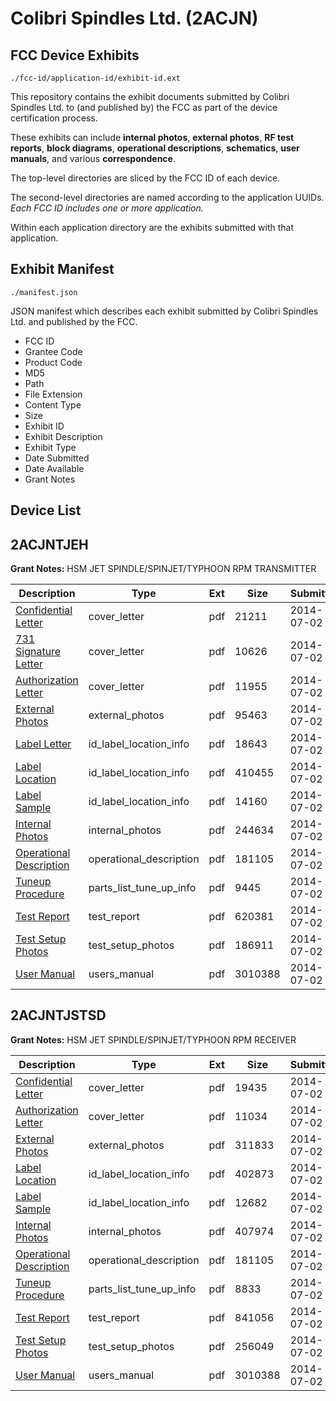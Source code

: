 # Colibri Spindles Ltd. (2ACJN)
## FCC Device Exhibits

```
./fcc-id/application-id/exhibit-id.ext
```

This repository contains the exhibit documents submitted by Colibri Spindles Ltd. to (and published by) the FCC as part of the device certification process.

These exhibits can include **internal photos**, **external photos**, **RF test reports**, **block diagrams**, **operational descriptions**, **schematics**, **user manuals**, and various **correspondence**.

The top-level directories are sliced by the FCC ID of each device.

The second-level directories are named according to the application UUIDs. *Each FCC ID includes one or more application.*

Within each application directory are the exhibits submitted with that application. 

## Exhibit Manifest

```
./manifest.json
```

JSON manifest which describes each exhibit submitted by Colibri Spindles Ltd. and published by the FCC.

- FCC ID
- Grantee Code
- Product Code
- MD5
- Path
- File Extension
- Content Type
- Size
- Exhibit ID
- Exhibit Description
- Exhibit Type
- Date Submitted
- Date Available
- Grant Notes

## Device List
## 2ACJNTJEH
**Grant Notes:** HSM JET SPINDLE/SPINJET/TYPHOON RPM TRANSMITTER

| Description | Type | Ext | Size | Submitted | Available |
| ----------- | ---- | --- | ---- | --------- | --------- |
| [Confidential Letter](2ACJNTJEH/461540ee4cd1e418e4bb4f531648a094/2313491.pdf) | cover_letter | pdf | 21211 | 2014-07-02 | 2014-07-02 |
| [731 Signature Letter](2ACJNTJEH/461540ee4cd1e418e4bb4f531648a094/2313492.pdf) | cover_letter | pdf | 10626 | 2014-07-02 | 2014-07-02 |
| [Authorization Letter](2ACJNTJEH/461540ee4cd1e418e4bb4f531648a094/2313493.pdf) | cover_letter | pdf | 11955 | 2014-07-02 | 2014-07-02 |
| [External Photos](2ACJNTJEH/461540ee4cd1e418e4bb4f531648a094/2313490.pdf) | external_photos | pdf | 95463 | 2014-07-02 | 2014-07-02 |
| [Label Letter](2ACJNTJEH/461540ee4cd1e418e4bb4f531648a094/2313494.pdf) | id_label_location_info | pdf | 18643 | 2014-07-02 | 2014-07-02 |
| [Label Location](2ACJNTJEH/461540ee4cd1e418e4bb4f531648a094/2313495.pdf) | id_label_location_info | pdf | 410455 | 2014-07-02 | 2014-07-02 |
| [Label Sample](2ACJNTJEH/461540ee4cd1e418e4bb4f531648a094/2313496.pdf) | id_label_location_info | pdf | 14160 | 2014-07-02 | 2014-07-02 |
| [Internal Photos](2ACJNTJEH/461540ee4cd1e418e4bb4f531648a094/2313498.pdf) | internal_photos | pdf | 244634 | 2014-07-02 | 2014-07-02 |
| [Operational Description](2ACJNTJEH/461540ee4cd1e418e4bb4f531648a094/2313422.pdf) | operational_description | pdf | 181105 | 2014-07-02 | 2014-07-02 |
| [Tuneup Procedure](2ACJNTJEH/461540ee4cd1e418e4bb4f531648a094/2313522.pdf) | parts_list_tune_up_info | pdf | 9445 | 2014-07-02 | 2014-07-02 |
| [Test Report](2ACJNTJEH/461540ee4cd1e418e4bb4f531648a094/2313499.pdf) | test_report | pdf | 620381 | 2014-07-02 | 2014-07-02 |
| [Test Setup Photos](2ACJNTJEH/461540ee4cd1e418e4bb4f531648a094/2313521.pdf) | test_setup_photos | pdf | 186911 | 2014-07-02 | 2014-07-02 |
| [User Manual](2ACJNTJEH/461540ee4cd1e418e4bb4f531648a094/2313437.pdf) | users_manual | pdf | 3010388 | 2014-07-02 | 2014-07-02 |
## 2ACJNTJSTSD
**Grant Notes:** HSM JET SPINDLE/SPINJET/TYPHOON RPM RECEIVER

| Description | Type | Ext | Size | Submitted | Available |
| ----------- | ---- | --- | ---- | --------- | --------- |
| [Confidential Letter](2ACJNTJSTSD/935f11a57d7b87ebc6cdb54adb511caa/2313417.pdf) | cover_letter | pdf | 19435 | 2014-07-02 | 2014-07-02 |
| [Authorization Letter](2ACJNTJSTSD/935f11a57d7b87ebc6cdb54adb511caa/2313419.pdf) | cover_letter | pdf | 11034 | 2014-07-02 | 2014-07-02 |
| [External Photos](2ACJNTJSTSD/935f11a57d7b87ebc6cdb54adb511caa/2313416.pdf) | external_photos | pdf | 311833 | 2014-07-02 | 2014-07-02 |
| [Label Location](2ACJNTJSTSD/935f11a57d7b87ebc6cdb54adb511caa/2313420.pdf) | id_label_location_info | pdf | 402873 | 2014-07-02 | 2014-07-02 |
| [Label Sample](2ACJNTJSTSD/935f11a57d7b87ebc6cdb54adb511caa/2313421.pdf) | id_label_location_info | pdf | 12682 | 2014-07-02 | 2014-07-02 |
| [Internal Photos](2ACJNTJSTSD/935f11a57d7b87ebc6cdb54adb511caa/2313418.pdf) | internal_photos | pdf | 407974 | 2014-07-02 | 2014-07-02 |
| [Operational Description](2ACJNTJSTSD/935f11a57d7b87ebc6cdb54adb511caa/2313422.pdf) | operational_description | pdf | 181105 | 2014-07-02 | 2014-07-02 |
| [Tuneup Procedure](2ACJNTJSTSD/935f11a57d7b87ebc6cdb54adb511caa/2313425.pdf) | parts_list_tune_up_info | pdf | 8833 | 2014-07-02 | 2014-07-02 |
| [Test Report](2ACJNTJSTSD/935f11a57d7b87ebc6cdb54adb511caa/2313423.pdf) | test_report | pdf | 841056 | 2014-07-02 | 2014-07-02 |
| [Test Setup Photos](2ACJNTJSTSD/935f11a57d7b87ebc6cdb54adb511caa/2313424.pdf) | test_setup_photos | pdf | 256049 | 2014-07-02 | 2014-07-02 |
| [User Manual](2ACJNTJSTSD/935f11a57d7b87ebc6cdb54adb511caa/2313437.pdf) | users_manual | pdf | 3010388 | 2014-07-02 | 2014-07-02 |

